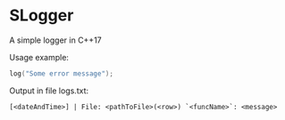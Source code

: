 # SLogger
A simple logger in C++17

Usage example:
```c++
log("Some error message");
```

Output in file logs.txt: 
```
[<dateAndTime>] | File: <pathToFile>(<row>) `<funcName>`: <message>
```
